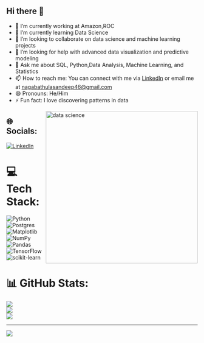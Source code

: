 ## Hi there 👋

<!--
**SandyCherry96/sandycherry96** is a ✨ _special_ ✨ repository because its `README.md` (this file) appears on your GitHub profile.

Here are some ideas to get you started:
-->

- 🔭 I’m currently working at Amazon,ROC
- 🌱 I’m currently learning Data Science
- 👯 I’m looking to collaborate on data science and machine learning projects
- 🤔 I’m looking for help with advanced data visualization and predictive modeling
- 💬 Ask me about SQL, Python,Data Analysis, Machine Learning, and Statistics
- 📫 How to reach me: You can connect with me via [LinkedIn](https://www.linkedin.com/in/contact-sandeepkumar/) or email me at nagabathulasandeep46@gmail.com
- 😄 Pronouns: He/Him
- ⚡ Fun fact: I love discovering patterns in data

<img align="right" alt="data science" width="400" src="https://www.aalpha.net/wp-content/uploads/2019/10/data-science-giphy.gif">  

## 🌐 Socials:
[![LinkedIn](https://img.shields.io/badge/LinkedIn-%230077B5.svg?logo=linkedin&logoColor=white)](https://linkedin.com/in/contact-sandeepkumar) 

# 💻 Tech Stack:
![Python](https://img.shields.io/badge/python-3670A0?style=for-the-badge&logo=python&logoColor=ffdd54) ![Postgres](https://img.shields.io/badge/postgres-%23316192.svg?style=for-the-badge&logo=postgresql&logoColor=white) ![Matplotlib](https://img.shields.io/badge/Matplotlib-%23ffffff.svg?style=for-the-badge&logo=Matplotlib&logoColor=black) ![NumPy](https://img.shields.io/badge/numpy-%23013243.svg?style=for-the-badge&logo=numpy&logoColor=white) ![Pandas](https://img.shields.io/badge/pandas-%23150458.svg?style=for-the-badge&logo=pandas&logoColor=white) ![TensorFlow](https://img.shields.io/badge/TensorFlow-%23FF6F00.svg?style=for-the-badge&logo=TensorFlow&logoColor=white) ![scikit-learn](https://img.shields.io/badge/scikit--learn-%23F7931E.svg?style=for-the-badge&logo=scikit-learn&logoColor=white)
# 📊 GitHub Stats:
![](https://github-readme-stats.vercel.app/api?username=SandyCherry96&theme=dark&hide_border=false&include_all_commits=false&count_private=false)<br/>
![](https://github-readme-streak-stats.herokuapp.com/?user=SandyCherry96&theme=dark&hide_border=false)<br/>
![](https://github-readme-stats.vercel.app/api/top-langs/?username=SandyCherry96&theme=dark&hide_border=false&include_all_commits=false&count_private=false&layout=compact)

---
[![](https://visitcount.itsvg.in/api?id=SandyCherry96&icon=0&color=0)](https://visitcount.itsvg.in)

<!-- Proudly created with GPRM ( https://gprm.itsvg.in ) -->
